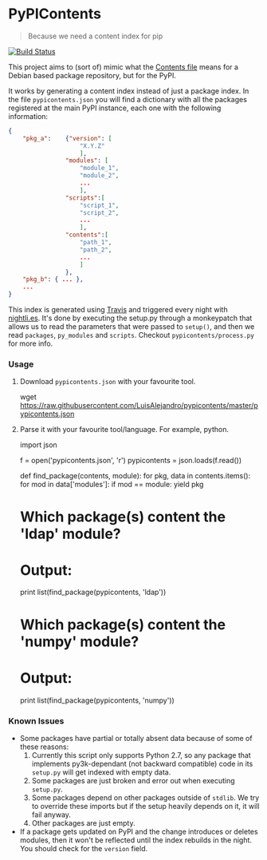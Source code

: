 # PyPIContents

> Because we need a content index for pip

[![Build Status](https://travis-ci.org/LuisAlejandro/pypicontents.svg?branch=master)](https://travis-ci.org/LuisAlejandro/pypicontents)

This project aims to (sort of) mimic what the [Contents file](https://www.debian.org/distrib/packages#search_contents) means for a Debian
based package repository, but for the PyPI.

It works by generating a content index instead of just a package index. In the
file `pypicontents.json` you will find a dictionary with all the packages
registered at the main PyPI instance, each one with the following information:

```json
{
    "pkg_a":    {"version": [
                    "X.Y.Z"
                    ],
                "modules": [
                    "module_1",
                    "module_2",
                    ...
                    ],
                "scripts":[
                    "script_1",
                    "script_2",
                    ...
                    ],
                "contents":[
                    "path_1",
                    "path_2",
                    ...
                    ]
                },
    "pkg_b": { ... },
    ...
}
```

This index is generated using [Travis](https://travis-ci.org/LuisAlejandro/pypicontents) and triggered every night with [nightli.es](https://nightli.es/). It's done by executing the setup.py through a monkeypatch that allows us to read the parameters that were passed to `setup()`, and then we read `packages`, `py_modules` and `scripts`. Checkout `pypicontents/process.py` for more info.


### Usage

1. Download `pypicontents.json` with your favourite tool.

    wget https://raw.githubusercontent.com/LuisAlejandro/pypicontents/master/pypicontents.json

2. Parse it with your favourite tool/language. For example, python.

    import json

    f = open('pypicontents.json', 'r')
    pypicontents = json.loads(f.read())

    def find_package(contents, module):
        for pkg, data in contents.items():
            for mod in data['modules']:
                if mod == module:
                    yield pkg

    # Which package(s) content the 'ldap' module?
    # Output: 
    print list(find_package(pypicontents, 'ldap'))

    # Which package(s) content the 'numpy' module?
    # Output: 
    print list(find_package(pypicontents, 'numpy'))


### Known Issues

* Some packages have partial or totally absent data because of some of these
  reasons:
    1. Currently this script only supports Python 2.7, so any package that implements py3k-dependant (not backward compatible) code in its `setup.py` will get indexed with empty data.
    2. Some packages are just broken and error out when executing `setup.py`.
    3. Some packages depend on other packages outside of `stdlib`. We try to
       override these imports but if the setup heavily depends on it, it will fail anyway.
    3. Other packages are just empty.
* If a package gets updated on PyPI and the change introduces or deletes
  modules, then it won't be reflected until the index rebuilds in the night. You
  should check for the `version` field.
